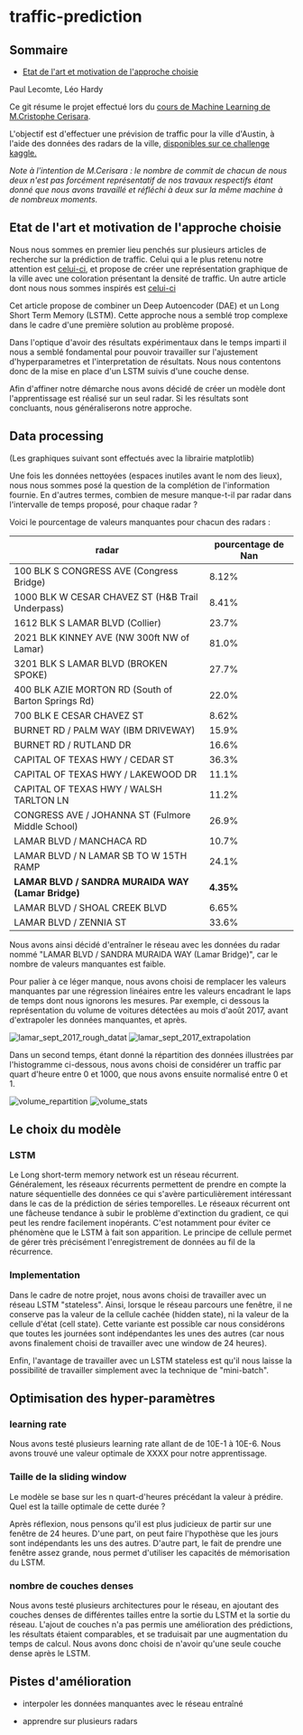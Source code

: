 # traffic-prediction

## Sommaire

 - [Etat de l'art et motivation de l'approche choisie](#etat-de-l'art)

Paul Lecomte, Léo Hardy

Ce git résume le projet effectué lors du [cours de Machine Learning de M.Cristophe Cerisara](https://members.loria.fr/CCerisara/#courses/machine_learning/).

L'objectif est d'effectuer une prévision de traffic pour la ville d'Austin, à l'aide des données des radars de la ville, [disponibles sur ce challenge kaggle.](https://www.kaggle.com/vinayshanbhag/radar-traffic-data)

*Note à l'intention de M.Cerisara : le nombre de commit de chacun de nous deux n'est pas forcément représentatif de nos travaux respectifs étant donné que nous avons travaillé et réfléchi à deux sur la même machine à de nombreux moments.*

## Etat de l'art et motivation de l'approche choisie <a name="etat-de-l'art"></a>

Nous nous sommes en premier lieu penchés sur plusieurs articles de recherche sur la prédiction de traffic.
Celui qui a le plus retenu notre attention est [celui-ci](https://www.researchgate.net/publication/333096680_Deep_Autoencoder_Neural_Networks_for_Short-Term_Traffic_Congestion_Prediction_of_Transportation_Networks), et propose de créer une représentation graphique de la ville avec une coloration présentant la densité de traffic.
Un autre article dont nous nous sommes inspirés est [celui-ci](https://www.researchgate.net/publication/340158853_Air_Pollution_Prediction_Using_Long_Short-Term_Memory_LSTM_and_Deep_Autoencoder_DAE_Models/link/5e7b59f7299bf1f3874008f0/download)

Cet article propose de combiner un Deep Autoencoder (DAE) et un Long Short Term Memory (LSTM). Cette approche nous a semblé trop complexe dans le cadre d'une première solution au problème proposé.


Dans l'optique d'avoir des résultats expérimentaux dans le temps imparti il nous a semblé fondamental pour pouvoir travailler sur l'ajustement d'hyperparametres et l'interpretation de résultats.
Nous nous contentons donc de la mise en place d'un LSTM suivis d'une couche dense.

Afin d'affiner notre démarche nous avons décidé de créer un modèle dont l'apprentissage est réalisé sur un seul radar. Si les résultats sont concluants, nous généraliserons notre approche.


## Data processing

(Les graphiques suivant sont effectués avec la librairie matplotlib)

Une fois les données nettoyées (espaces inutiles avant le nom des lieux), nous nous sommes posé la question de la complétion de l'information fournie. En d'autres termes, combien de mesure manque-t-il par radar dans l'intervalle de temps proposé, pour chaque radar ?

Voici le pourcentage de valeurs manquantes pour chacun des radars :

radar | pourcentage de Nan
---|---
100 BLK S CONGRESS AVE (Congress Bridge) | 8.12%
1000 BLK W CESAR CHAVEZ ST (H&B Trail Underpass) | 8.41%
1612 BLK S LAMAR BLVD (Collier) | 23.7%
2021 BLK KINNEY AVE (NW 300ft NW of Lamar) | 81.0%
3201 BLK S LAMAR BLVD (BROKEN SPOKE) | 27.7%
400 BLK AZIE MORTON RD (South of Barton Springs Rd) | 22.0%
700 BLK E CESAR CHAVEZ ST | 8.62%
BURNET RD / PALM WAY (IBM DRIVEWAY) | 15.9%
BURNET RD / RUTLAND DR | 16.6%
CAPITAL OF TEXAS HWY / CEDAR ST | 36.3%
CAPITAL OF TEXAS HWY / LAKEWOOD DR | 11.1%
CAPITAL OF TEXAS HWY / WALSH TARLTON LN | 11.2%
CONGRESS AVE / JOHANNA ST (Fulmore Middle School) | 26.9%
LAMAR BLVD / MANCHACA RD | 10.7%
LAMAR BLVD / N LAMAR SB TO W 15TH RAMP | 24.1%
**LAMAR BLVD / SANDRA MURAIDA WAY (Lamar Bridge)** | **4.35%**
LAMAR BLVD / SHOAL CREEK BLVD | 6.65%
LAMAR BLVD / ZENNIA ST | 33.6%

Nous avons ainsi décidé d'entraîner le réseau avec les données du radar nommé "LAMAR BLVD / SANDRA MURAIDA WAY (Lamar Bridge)", car le nombre de valeurs manquantes est faible.

Pour palier à ce léger manque, nous avons choisi de remplacer les valeurs manquantes par une régression linéaires entre les valeurs encadrant le laps de temps dont nous ignorons les mesures.
Par exemple, ci dessous la représentation du volume de voitures détectées au mois d'août 2017, avant d'extrapoler les données manquantes, et après.

![lamar_sept_2017_rough_datat](./images/lamar_sept_2017_rough_data.png)
![lamar_sept_2017_extrapolation](./images/lamar_sept_2017_extrapolation.png)

Dans un second temps, étant donné la répartition des données illustrées par l'histogramme ci-dessous, nous avons choisi de considérer un traffic par quart d'heure entre 0 et 1000, que nous avons ensuite normalisé entre 0 et 1.

![volume_repartition](./images/volume_repartition.png)
![volume_stats](./images/volume_stats.png)
## Le choix du modèle

### LSTM

Le Long short-term memory network est un réseau récurrent. Généralement, les réseaux récurrents permettent de prendre en compte la nature séquentielle des données ce qui s'avère particulièrement intéressant dans le cas de la prédiction de séries temporelles. Le réseaux récurrent ont une fâcheuse tendance à subir le problème d'extinction du gradient, ce qui peut les rendre facilement inopérants.
C'est notamment pour éviter ce phénomène que le LSTM à fait son apparition. Le principe de cellule permet de gérer très précisément l'enregistrement de données au fil de la récurrence.

### Implementation

Dans le cadre de notre projet, nous avons choisi de travailler avec un réseau LSTM "stateless". Ainsi, lorsque le réseau parcours une fenêtre, il ne conserve pas la valeur de la cellule cachée (hidden state), ni la valeur de la cellule d'état (cell state). Cette variante est possible car nous considérons que toutes les journées sont indépendantes les unes des autres (car nous avons finalement choisi de travailler avec une window de 24 heures).

Enfin, l'avantage de travailler avec un LSTM stateless est qu'il nous laisse la possibilité de travailler simplement avec la technique de "mini-batch".  


## Optimisation des hyper-paramètres

### learning rate

Nous avons testé plusieurs learning rate allant de de 10E-1 à 10E-6. Nous avons trouvé une valeur optimale de XXXX pour notre apprentissage.

### Taille de la sliding window

Le modèle se base sur les n quart-d'heures précédant la valeur à prédire. Quel est la taille optimale de cette durée ?

Après réflexion, nous pensons qu'il est plus judicieux de partir sur une fenêtre de 24 heures. D'une part, on peut faire l'hypothèse que les jours sont indépendants les uns des autres. D'autre part, le fait de prendre une fenêtre assez grande, nous permet d'utiliser les capacités de mémorisation du LSTM.

### nombre de couches denses

Nous avons testé plusieurs architectures pour le réseau, en ajoutant des couches denses de différentes tailles entre la sortie du LSTM et la sortie du réseau.
L'ajout de couches n'a pas permis une amélioration des prédictions, les résultats étaient comparables, et se traduisait par une augmentation du temps de calcul. Nous avons donc choisi de n'avoir qu'une seule couche dense après le LSTM.

## Pistes d'amélioration

- interpoler les données manquantes avec le réseau entraîné

- apprendre sur plusieurs radars
